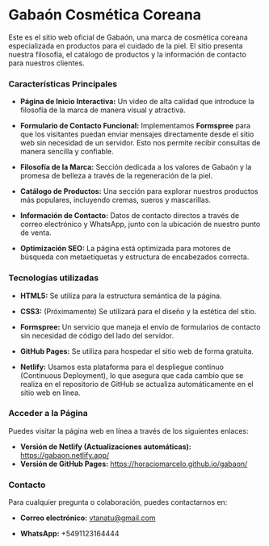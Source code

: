 # Gabaón Cosmética Coreana

Este es el sitio web oficial de Gabaón, una marca de cosmética coreana especializada en productos para el cuidado de la piel. El sitio presenta nuestra filosofía, el catálogo de productos y la información de contacto para nuestros clientes.

### Características Principales

* **Página de Inicio Interactiva:** Un video de alta calidad que introduce la filosofía de la marca de manera visual y atractiva.

* **Formulario de Contacto Funcional:** Implementamos **Formspree** para que los visitantes puedan enviar mensajes directamente desde el sitio web sin necesidad de un servidor. Esto nos permite recibir consultas de manera sencilla y confiable.

* **Filosofía de la Marca:** Sección dedicada a los valores de Gabaón y la promesa de belleza a través de la regeneración de la piel.

* **Catálogo de Productos:** Una sección para explorar nuestros productos más populares, incluyendo cremas, sueros y mascarillas.

* **Información de Contacto:** Datos de contacto directos a través de correo electrónico y WhatsApp, junto con la ubicación de nuestro punto de venta.

* **Optimización SEO:** La página está optimizada para motores de búsqueda con metaetiquetas y estructura de encabezados correcta.

### Tecnologías utilizadas

* **HTML5:** Se utiliza para la estructura semántica de la página.

* **CSS3:** (Próximamente) Se utilizará para el diseño y la estética del sitio.

* **Formspree:** Un servicio que maneja el envío de formularios de contacto sin necesidad de código del lado del servidor.

* **GitHub Pages:** Se utiliza para hospedar el sitio web de forma gratuita.

* **Netlify:** Usamos esta plataforma para el despliegue continuo (Continuous Deployment), lo que asegura que cada cambio que se realiza en el repositorio de GitHub se actualiza automáticamente en el sitio web en línea.

### Acceder a la Página

Puedes visitar la página web en línea a través de los siguientes enlaces:

* **Versión de Netlify (Actualizaciones automáticas):** https://gabaon.netlify.app/
* **Versión de GitHub Pages:** https://horaciomarcelo.github.io/gabaon/

### Contacto

Para cualquier pregunta o colaboración, puedes contactarnos en:

* **Correo electrónico:** vtanatu@gmail.com

* **WhatsApp:** +5491123164444
